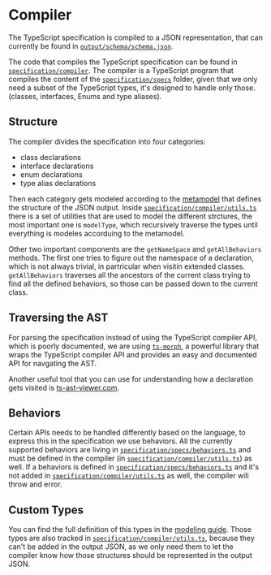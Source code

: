 # Compiler

The TypeScript specification is compiled to a JSON representation, that can
currently be found in [`output/schema/schema.json`](../output/schema/schema.json).

The code that compiles the TypeScript specification can be found in [`specification/compiler`](../specification/compiler).
The compiler is a TypeScript program that compiles the content of the [`specification/specs`](../specification/specs)
folder, given that we only need a subset of the TypeScript types, it's designed
to handle only those. (classes, interfaces, Enums and type aliases).

## Structure

The compiler divides the specification into four categories:

- class declarations
- interface declarations
- enum declarations
- type alias declarations

Then each category gets modeled according to the [metamodel](../specification/compiler/metamodel.ts)
that defines the structure of the JSON output.
Inside [`specification/compiler/utils.ts`](../specification/compiler/utils.ts) there is a set of
utilities that are used to model the different strctures, the most important one is `modelType`,
which recursively traverse the types until everything is modeles accorduing to the metamodel.

Other two important components are the `getNameSpace` and `getAllBehaviors` methods.
The first one tries to figure out the namespace of a declaration, which is not always
trivial, in partricular when visitin extended classes.
`getAllBehaviors` traverses all the ancestors of the current class trying to find
all the defined behaviors, so those can be passed down to the current class.

## Traversing the AST

For parsing the specification instead of using the TypeScript compiler API, which is poorly documented,
we are using [`ts-morph`](https://ts-morph.com/), a powerful library that wraps the TypeScript compiler API
and provides an easy and documented API for navgating the AST.

Another useful tool that you can use for understanding how a declaration gets visited is [ts-ast-viewer.com](https://ts-ast-viewer.com/).

## Behaviors

Certain APIs needs to be handled differently based on the language, to express this in the specification
we use behaviors. All the currently supported behaviors are living in [`specification/specs/behaviors.ts`](../specification/specs/behaviors.ts)
and must be defined in the compiler (in [`specification/compiler/utils.ts`](../specification/compiler/utils.ts)) as well.
If a behaviors is defined in [`specification/specs/behaviors.ts`](../specification/specs/behaviors.ts) and
it's not added in [`specification/compiler/utils.ts`](../specification/compiler/utils.ts) as well, the compiler will throw and error.

## Custom Types

You can find the full definition of this types in the [modeling guide](./modeling-guide.md).
Those types are also tracked in [`specification/compiler/utils.ts`](../specification/compiler/utils.ts),
because they can't be added in the output JSON, as we only need them to let the compiler
know how those structures should be represented in the output JSON.